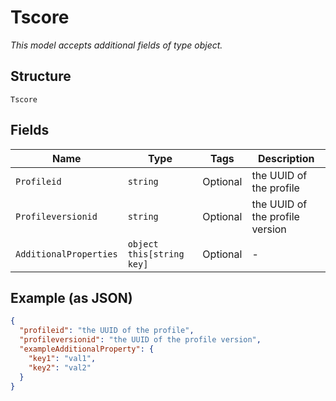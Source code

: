 
# Tscore

*This model accepts additional fields of type object.*

## Structure

`Tscore`

## Fields

| Name | Type | Tags | Description |
|  --- | --- | --- | --- |
| `Profileid` | `string` | Optional | the UUID of the profile |
| `Profileversionid` | `string` | Optional | the UUID of the profile version |
| `AdditionalProperties` | `object this[string key]` | Optional | - |

## Example (as JSON)

```json
{
  "profileid": "the UUID of the profile",
  "profileversionid": "the UUID of the profile version",
  "exampleAdditionalProperty": {
    "key1": "val1",
    "key2": "val2"
  }
}
```

